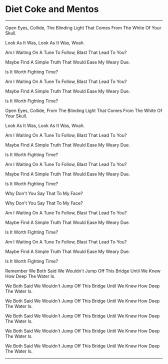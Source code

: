 # Diet Coke and Mentos

---

Open Eyes, Collide, The Blinding Light That Comes From The White Of Your Skull.

Look As It Was, Look As It Was, Woah.

Am I Waiting On A Tune To Follow, Blast That Lead To You?

Maybe Find A Simple Truth That Would Ease My Weary Due.

Is It Worth Fighting Time?

Am I Waiting On A Tune To Follow, Blast That Lead To You?

Maybe Find A Simple Truth That Would Ease My Weary Due.

Is It Worth Fighting Time?

Open Eyes, Collide, From The Blinding Light That Comes From The White Of Your Skull.

Look As It Was, Look As It Was, Woah.

Am I Waiting On A Tune To Follow, Blast That Lead To You?

Maybe Find A Simple Truth That Would Ease My Weary Due.

Is It Worth Fighting Time?

Am I Waiting On A Tune To Follow, Blast That Lead To You?

Maybe Find A Simple Truth That Would Ease My Weary Due.

Is It Worth Fighting Time?

Why Don't You Say That To My Face?

Why Don't You Say That To My Face?

Am I Waiting On A Tune To Follow, Blast That Lead To You?

Maybe Find A Simple Truth That Would Ease My Weary Due.

Is It Worth Fighting Time?

Am I Waiting On A Tune To Follow, Blast That Lead To You?

Maybe Find A Simple Truth That Would Ease My Weary Due.

Is It Worth Fighting Time?

Remember We Both Said We Wouldn't Jump Off This Bridge Until We Knew How Deep The Water Is.

We Both Said We Wouldn't Jump Off This Bridge Until We Knew How Deep The Water Is.

We Both Said We Wouldn't Jump Off This Bridge Until We Knew How Deep The Water Is.

We Both Said We Wouldn't Jump Off This Bridge Until We Knew How Deep The Water Is.

We Both Said We Wouldn't Jump Off This Bridge Until We Knew How Deep The Water Is.

We Both Said We Wouldn't Jump Off This Bridge Until We Knew How Deep The Water Is. 

---
